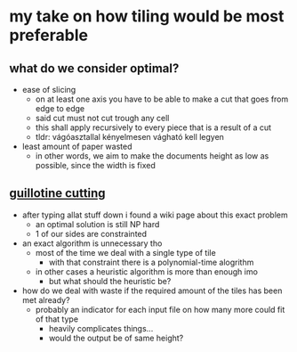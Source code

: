 # my take on how tiling would be most preferable

## what do we consider optimal?
- ease of slicing
    - on at least one axis you have to be able to make a cut that goes from edge to edge
    - said cut must not cut trough any cell
    - this shall apply recursively to every piece that is a result of a cut
    - tldr: vágóasztallal kényelmesen vágható kell legyen
- least amount of paper wasted
    - in other words, we aim to make the documents height as low as possible, since the width is fixed

## [guillotine cutting](https://en.wikipedia.org/wiki/Guillotine_cutting)
- after typing allat stuff down i found a wiki page about this exact problem
    - an optimal solution is still NP hard
    - 1 of our sides are constrainted
- an exact algorithm is unnecessary tho
    - most of the time we deal with a single type of tile
        - with that constraint there is a polynomial-time alogrithm
    - in other cases a heuristic algorithm is more than enough imo
        - but what should the heuristic be?
- how do we deal with waste if the required amount of the tiles has been met already?
    - probably an indicator for each input file on how many more could fit of that type
        - heavily complicates things...
        - would the output be of same height?
